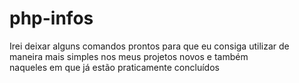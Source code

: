 # php-infos

Irei deixar alguns comandos prontos para que eu consiga utilizar de maneira mais simples nos meus projetos novos e também <br>
naqueles em que já estão praticamente concluídos
